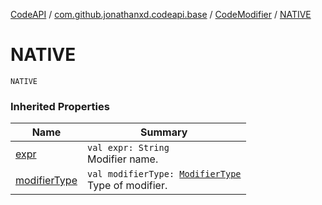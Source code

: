 [CodeAPI](../../index.md) / [com.github.jonathanxd.codeapi.base](../index.md) / [CodeModifier](index.md) / [NATIVE](.)

# NATIVE

`NATIVE`

### Inherited Properties

| Name | Summary |
|---|---|
| [expr](expr.md) | `val expr: String`<br>Modifier name. |
| [modifierType](modifier-type.md) | `val modifierType: `[`ModifierType`](../-modifier-type/index.md)<br>Type of modifier. |
